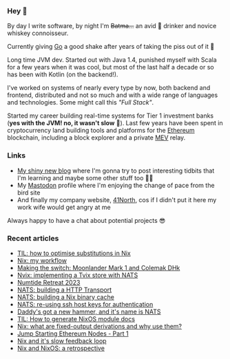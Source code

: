 ### Hey 👋

By day I write software, by night I'm ~~Batma...~~ an avid 🍺 drinker and novice whiskey connoisseur.

Currently giving [Go](https://go.dev/) a good shake after years of taking the piss out of it 🙏

Long time JVM dev. Started out with Java 1.4, punished myself with Scala for a few years when it was cool, but most of the last half a decade or so has been with Kotlin (on the backend!).

I've worked on systems of nearly every type by now, both backend and frontend, distributed and not so much and with a wide range of languages and technologies. Some might call this *"Full Stack"*. 

Started my career building real-time systems for Tier 1 investment banks (**yes with the JVM! no, it wasn't slow** 🖕). Last few years have been spent in cryptocurrency land building tools and platforms for the [Ethereum](https://ethereum.org) blockchain, including a block explorer and a private [MEV](https://ethereum.org/en/developers/docs/mev/) relay. 

### Links

* [My shiny new blog](https://bmcgee.ie/posts) where I'm gonna try to post interesting tidbits that I'm learning and maybe some other stuff too 🤷‍♂️
* My <a rel="me" class="Link--primary" href="https://fosstodon.org/@bmcgee84">Mastodon</a> profile where I'm enjoying the change of pace from the bird site
* And finally my company website, [41North](https://41north.dev), cos if I didn't put it here my work wife would get angry at me

Always happy to have a chat about potential projects 😎

### Recent articles

* [TIL: how to optimise substitutions in Nix](https://bmcgee.ie/posts/2023/12/til-how-to-optimise-substitutions-in-nix/)
* [Nix: my workflow](https://bmcgee.ie/posts/2023/11/nix-my-workflow/)
* [Making the switch: Moonlander Mark 1 and Colemak DHk](https://bmcgee.ie/posts/2023/11/making-the-switch-moonlander-mark-1-and-colemak-dhk/)
* [Nvix: implementing a Tvix store with NATS](https://bmcgee.ie/posts/2023/10/nvix-implementing-a-tvix-store-with-nats/)
* [Numtide Retreat 2023](https://bmcgee.ie/posts/2023/10/numtide-retreat-2023/)
* [NATS: building a HTTP Transport](https://bmcgee.ie/posts/2023/07/nats-building-a-http-transport/)
* [NATS: building a Nix binary cache](https://bmcgee.ie/posts/2023/06/nats-building-a-nix-binary-cache/)
* [NATS: re-using ssh host keys for authentication](https://bmcgee.ie/posts/2023/06/nats-re-using-ssh-host-keys-for-authentication/)
* [Daddy's got a new hammer, and it's name is NATS](https://bmcgee.ie/posts/2023/05/daddys-got-a-new-hammer-and-its-name-is-nats/)
* [TIL: How to generate NixOS module docs](https://bmcgee.ie/posts/2023/03/til-how-to-generate-nixos-module-docs/)
* [Nix: what are fixed-output derivations and why use them?](https://bmcgee.ie/posts/2023/02/nix-what-are-fixed-output-derivations-and-why-use-them/)
* [Jump Starting Ethereum Nodes - Part 1](https://bmcgee.ie/posts/2023/02/jump-starting-ethereum-nodes-part-1/)
* [Nix and it's slow feedback loop](https://bmcgee.ie/posts/2023/01/nix-and-its-slow-feedback-loop/)
* [Nix and NixOS: a retrospective](https://bmcgee.ie/posts/2023/01/nix-and-nixos-a-retrospective/)
